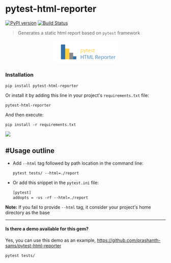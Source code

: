 # pytest-html-reporter
[![PyPI version](https://badge.fury.io/py/pytest-html-reporter.svg)](https://badge.fury.io/py/pytest-html-reporter)
[![Build Status](https://travis-ci.com/prashanth-sams/pytest-html-reporter.svg?branch=master)](https://travis-ci.com/prashanth-sams/pytest-html-reporter)

> Generates a static html report based on `pytest` framework

<div align="center"><img src="./PHR.png" width="200"/></div>

### Installation

```
pip install pytest-html-reporter
```

Or install it by adding this line in your project's `requirements.txt` file:

```
pytest-html-reporter
```

And then execute:
```
pip install -r requirements.txt
```

![](https://i.imgur.com/cDIp9JG.jpg)

## #Usage outline

- Add `--html` tag followed by path location in the command line:
    ```
    pytest tests/ --html=./report
    ```

- Or add this snippet in the `pytest.ini` file:
    ```
    [pytest]
    addopts = -vs -rf --html=./report
    ```

**Note:** If you fail to provide `--html` tag, it consider your project's home directory as the base 

---
#### Is there a demo available for this gem?

Yes, you can use this demo as an example, https://github.com/prashanth-sams/pytest-html-reporter
```
pytest tests/
```